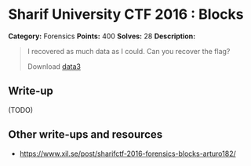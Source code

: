 # Sharif University CTF 2016 : Blocks

**Category:** Forensics
**Points:** 400
**Solves:** 28
**Description:**

> I recovered as much data as I could. Can you recover the flag?
> 
> Download [data3](./data3)


## Write-up

(TODO)

## Other write-ups and resources

* <https://www.xil.se/post/sharifctf-2016-forensics-blocks-arturo182/>
